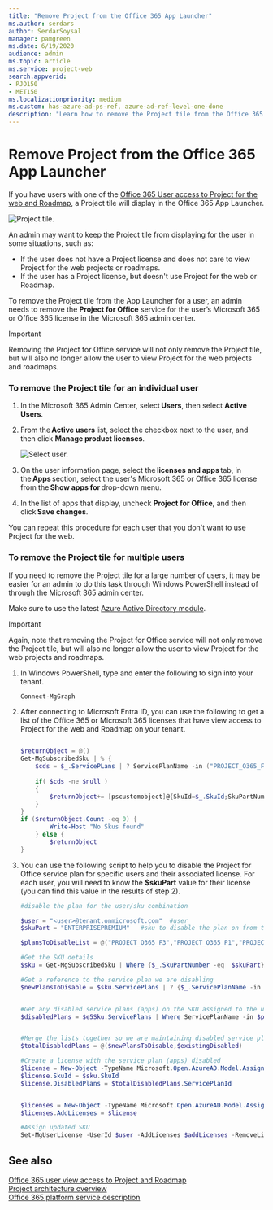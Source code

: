 ```yaml
---
title: "Remove Project from the Office 365 App Launcher"
ms.author: serdars
author: SerdarSoysal
manager: pamgreen
ms.date: 6/19/2020
audience: admin
ms.topic: article
ms.service: project-web
search.appverid: 
- PJO150
- MET150
ms.localizationpriority: medium
ms.custom: has-azure-ad-ps-ref, azure-ad-ref-level-one-done
description: "Learn how to remove the Project tile from the Office 365 App Launcher for your users."
---
```


# Remove Project from the Office 365 App Launcher


If you have users with one of the [Office 365 User access to Project for the web and Roadmap](office-365-user-view-access-to-project-and-roadmap.md#office-365-user-access-to-project-for-the-web-and-roadmap), a Project tile will display in the Office 365 App Launcher.  

![Project tile.](media/applauncher.png)

An admin may want to keep the Project tile from displaying for the user in some situations, such as: 

- If the user does not have a Project license and does not care to view Project for the web projects or roadmaps.
- If the user has a Project license, but doesn't use Project for the web or Roadmap.

To remove the Project tile from the App Launcher for a user, an admin needs to remove the **Project for Office** service for the user’s Microsoft 365 or Office 365 license in the Microsoft 365 admin center. 

> [!Important] 
> Removing the Project for Office service will not only remove the Project tile, but will also no longer allow the user to view Project for the web projects and roadmaps. 

### To remove the Project tile for an individual user 

1. In the Microsoft 365 Admin Center, select **Users**, then select **Active Users**. 

2. From the **Active users** list, select the checkbox next to the user, and then click **Manage product licenses**. 

   ![Select user.](media/activeusers.png)

3. On the user information page, select the **licenses and apps** tab, in the **Apps** section, select the user's Microsoft 365 or Office 365 license from the **Show apps for** drop-down menu.  

4. In the list of apps that display, uncheck **Project for Office**, and then click **Save changes**. 

You can repeat this procedure for each user that you don't want to use Project for the web. 

### To remove the Project tile for multiple users

If you need to remove the Project tile for a large number of users, it may be easier for an admin to do this task through Windows PowerShell instead of through the Microsoft 365 admin center. 

Make sure to use the latest [Azure Active Directory module](/office365/enterprise/powershell/connect-to-office-365-powershell).

> [!Important] 
> Again, note that removing the Project for Office service will not only remove the Project tile, but will also no longer allow the user to view Project for the web projects and roadmaps. 


1. In Windows PowerShell, type and enter the following to sign into your tenant.

   ```PowerShell
   Connect-MgGraph
   ```

2. After connecting to Microsoft Entra ID, you can use the following to get a list of the Office 365 or Microsoft 365 licenses that have view access to Project for the web and Roadmap on your tenant.

    ```PowerShell
    
    $returnObject = @()
    Get-MgSubscribedSku | % {
        $cds = $_.ServicePLans | ? ServicePlanName -in ("PROJECT_O365_F3","PROJECT_O365_P1","PROJECT_O365_P2","PROJECT_O365_P3")
        
        if( $cds -ne $null ) 
        {
            $returnObject+= [pscustomobject]@{SkuId=$_.SkuId;SkuPartNumber=$_.SkuPartNumber;ServicePlan=$CDS[0].ServicePlanName}
        } 
    }
    if ($returnObject.Count -eq 0) {
            Write-Host "No Skus found"
        } else {
            $returnObject
    }
    
    ```
    

3. You can use the following script to help you to disable the Project for Office service plan for specific users and their associated license. For each user, you will need to know the **$skuPart** value for their license (you can find this value in the results of step 2).

    ```PowerShell
    #disable the plan for the user/sku combination
    
    $user = "<user>@tenant.onmicrosoft.com"  #user
    $skuPart = "ENTERPRISEPREMIUM"   #sku to disable the plan on from the previous step
    
    $plansToDisableList = @("PROJECT_O365_F3","PROJECT_O365_P1","PROJECT_O365_P2","PROJECT_O365_P3")
    
    #Get the SKU details
    $sku = Get-MgSubscribedSku | Where {$_.SkuPartNumber -eq  $skuPart}
    
    #Get a reference to the service plan we are disabling
    $newPlansToDisable = $sku.ServicePlans | ? {$_.ServicePlanName -in $plansToDisableList}
    
    
    #Get any disabled service plans (apps) on the SKU assigned to the user
    $disabledPlans = $e5Sku.ServicePlans | Where ServicePlanName -in $plansToDisableList | Select -ExpandProperty ServicePlanId $addLicenses = @(@{SkuId = $e5Sku.SkuId DisabledPlans = $disabledPlans})

    
    #Merge the lists together so we are maintaining disabled service plans (apps)
    $totalDisabledPlans = @($newPlansToDisable,$existingDisabled)
    
    #Create a license with the service plan (apps) disabled
    $license = New-Object -TypeName Microsoft.Open.AzureAD.Model.AssignedLicense
    $license.SkuId = $sku.SkuId
    $license.DisabledPlans = $totalDisabledPlans.ServicePlanId
    
    
    $licenses = New-Object -TypeName Microsoft.Open.AzureAD.Model.AssignedLicenses
    $licenses.AddLicenses = $license
    
    #Assign updated SKU
    Set-MgUserLicense -UserId $user -AddLicenses $addLicenses -RemoveLicenses @()
    ```

## See also

[Office 365 user view access to Project and Roadmap](office-365-user-view-access-to-project-and-roadmap.md)  
[Project architecture overview](project-architecture-overview.md)</br>
[Office 365 platform service description](/office365/servicedescriptions/office-365-platform-service-description/office-365-platform-service-description)
